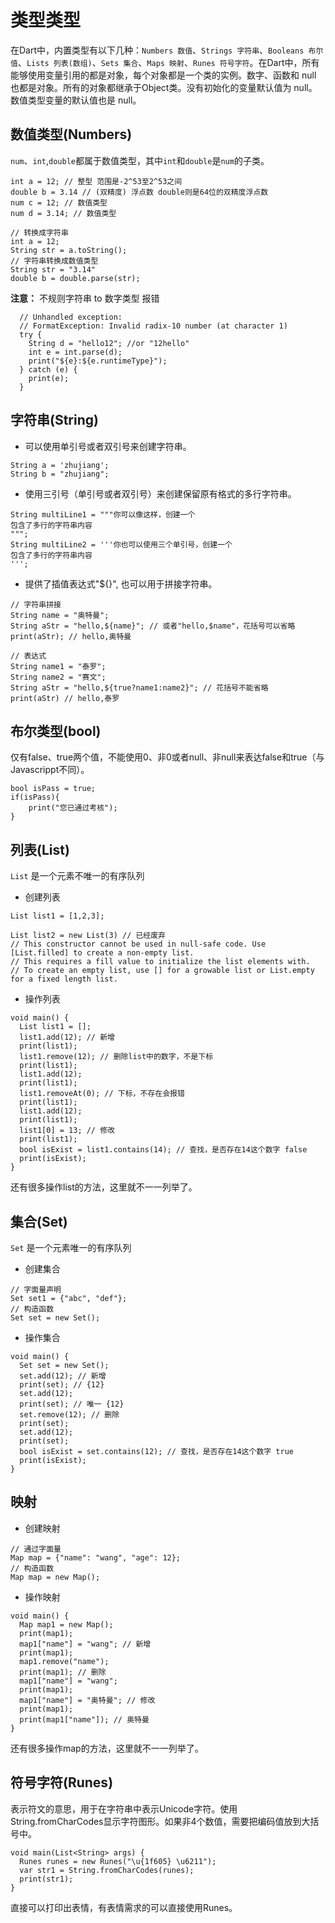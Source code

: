 # 类型类型
在Dart中，内置类型有以下几种：`Numbers 数值`、`Strings 字符串`、`Booleans 布尔值`、`Lists 列表(数组)`、`Sets 集合`、`Maps 映射`、`Runes 符号字符`。在Dart中，所有能够使用变量引用的都是对象，每个对象都是一个类的实例。数字、函数和 null 也都是对象。所有的对象都继承于Object类。没有初始化的变量默认值为 null。数值类型变量的默认值也是 null。

## 数值类型(Numbers)
`num`、`int`,`double`都属于数值类型，其中`int`和`double`是`num`的子类。
```
int a = 12; // 整型 范围是-2^53至2^53之间
double b = 3.14 // (双精度) 浮点数 double则是64位的双精度浮点数
num c = 12; // 数值类型
num d = 3.14; // 数值类型

// 转换成字符串
int a = 12;
String str = a.toString();
// 字符串转换成数值类型
String str = "3.14"
double b = double.parse(str);
```
**注意：** 不规则字符串 to 数字类型 报错
```
  // Unhandled exception:
  // FormatException: Invalid radix-10 number (at character 1)
  try {
    String d = "hello12"; //or "12hello"
    int e = int.parse(d);
    print("${e}:${e.runtimeType}");
  } catch (e) {
    print(e);
  }
```
## 字符串(String)
- 可以使用单引号或者双引号来创建字符串。
```
String a = 'zhujiang';
String b = "zhujiang";
```
- 使用三引号（单引号或者双引号）来创建保留原有格式的多行字符串。
```
String multiLine1 = """你可以像这样，创建一个
包含了多行的字符串内容
""";
String multiLine2 = '''你也可以使用三个单引号，创建一个
包含了多行的字符串内容
''';
```
- 提供了插值表达式"${}", 也可以用于拼接字符串。
```
// 字符串拼接
String name = "奥特曼";
String aStr = "hello,${name}"; // 或者"hello,$name"，花括号可以省略
print(aStr); // hello,奥特曼

// 表达式
String name1 = "泰罗";
String name2 = "赛文";
String aStr = "hello,${true?name1:name2}"; // 花括号不能省略
print(aStr) // hello,泰罗
```
## 布尔类型(bool)
仅有false、true两个值，不能使用0、非0或者null、非null来表达false和true（与Javascrippt不同）。
```
bool isPass = true;
if(isPass){
    print("您已通过考核");
}
```
## 列表(List)
`List` 是一个元素不唯一的有序队列
- 创建列表
```
List list1 = [1,2,3];

List list2 = new List(3) // 已经废弃 
// This constructor cannot be used in null-safe code. Use [List.filled] to create a non-empty list. 
// This requires a fill value to initialize the list elements with. 
// To create an empty list, use [] for a growable list or List.empty for a fixed length list.
```
- 操作列表
```
void main() {
  List list1 = [];
  list1.add(12); // 新增
  print(list1);
  list1.remove(12); // 删除list中的数字，不是下标
  print(list1);
  list1.add(12);
  print(list1);
  list1.removeAt(0); // 下标，不存在会报错
  print(list1);
  list1.add(12);
  print(list1);
  list1[0] = 13; // 修改
  print(list1);
  bool isExist = list1.contains(14); // 查找，是否存在14这个数字 false
  print(isExist);
}
```
还有很多操作list的方法，这里就不一一列举了。
## 集合(Set)
`Set` 是一个元素唯一的有序队列
- 创建集合
```
// 字面量声明
Set set1 = {"abc", "def"};
// 构造函数
Set set = new Set();
```
- 操作集合
```
void main() {
  Set set = new Set();
  set.add(12); // 新增
  print(set); // {12}
  set.add(12);
  print(set); // 唯一 {12}
  set.remove(12); // 删除
  print(set);
  set.add(12);
  print(set);
  bool isExist = set.contains(12); // 查找，是否存在14这个数字 true
  print(isExist);
}

```

## 映射
- 创建映射
```
// 通过字面量
Map map = {"name": "wang", "age": 12};
// 构造函数
Map map = new Map();
```
- 操作映射
```
void main() {
  Map map1 = new Map();
  print(map1);
  map1["name"] = "wang"; // 新增
  print(map1);
  map1.remove("name");
  print(map1); // 删除
  map1["name"] = "wang";
  print(map1);
  map1["name"] = "奥特曼"; // 修改
  print(map1);
  print(map1["name"]); // 奥特曼
}
```
还有很多操作map的方法，这里就不一一列举了。
## 符号字符(Runes)
表示符文的意思，用于在字符串中表示Unicode字符。使用String.fromCharCodes显示字符图形。如果非4个数值，需要把编码值放到大括号中。
```
void main(List<String> args) {
  Runes runes = new Runes("\u{1f605} \u6211");
  var str1 = String.fromCharCodes(runes);
  print(str1);
}
```
直接可以打印出表情，有表情需求的可以直接使用Runes。
